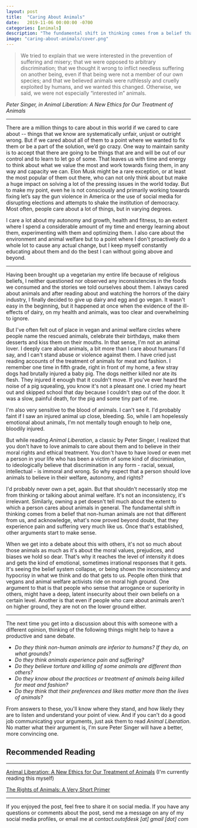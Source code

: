 ```yaml
---
layout: post
title:  "Caring About Animals"
date:   2019-11-06 00:00:00 -0700
categories: [animals]
description: "The fundamental shift in thinking comes from a belief that non-human animals are not that different from us, and acknowledge, what's now proved beyond doubt, that they experience pain and suffering very much like us. Once that's established, other arguments start to make sense."
image: "caring-about-animals/cover.png"
---
```

<blockquote>
We tried to explain that we were interested in the prevention of suffering and misery; that we were opposed to arbitrary discrimination; that we thought it wrong to inflict needless suffering on another being, even if that being were not a member of our own species; and that we believed animals were ruthlessly and cruelly exploited by humans, and we wanted this changed. Otherwise, we said, we were not especially “interested in” animals.
</blockquote>
<cite>Peter Singer, in Animal Liberation: A New Ethics for Our Treatment of Animals</cite>

*****
There are a million things to care about in this world if we cared to care about -- things that we know are systematically unfair, unjust or outright wrong. But if we cared about all of them to a point where we wanted to fix them or be a part of the solution, we’d go crazy. One way to maintain sanity is to accept that there are going to be things that are and will be out of our control and to learn to let go of some. That leaves us with time and energy to think about what we value the most and work towards fixing them, in any way and capacity we can. Elon Musk might be a rare exception, or at least the most popular of them out there, who can not only think about but make a huge impact on solving a lot of the pressing issues in the world today. But to make my point, even he is not consciously and primarily working towards fixing let’s say the gun violence in America or the use of social media for disrupting elections and attempts to shake the institution of democracy. Most often, people care about a lot of things, but in varying degrees.

I care a lot about my autonomy and growth, health and fitness, to an extent where I spend a considerable amount of my time and energy learning about them, experimenting with them and optimizing them. I also care about the environment and animal welfare but to a point where I don't proactively do a whole lot to cause any actual change, but I keep myself constantly educating about them and do the best I can without going above and beyond.

*****

Having been brought up a vegetarian my entire life because of religious beliefs, I neither questioned nor observed any inconsistencies in the foods we consumed and the stories we told ourselves about them. I always cared about animals and after reading about and watching the horrors of the dairy industry, I finally decided to give up dairy and egg and go vegan. It wasn't easy in the beginning, but it happened at once when the evidence of the ill-effects of dairy, on my health and animals, was too clear and overwhelming to ignore.

But I've often felt out of place in vegan and animal welfare circles where people name the rescued animals, celebrate their birthdays, make them desserts and kiss them on their mouths. In that sense, I'm not an animal lover. I deeply care about animals, a bit more than I care about humans I'd say, and I can't stand abuse or violence against them. I have cried just reading accounts of the treatment of animals for meat and fashion. I remember one time in fifth grade, right in front of my home, a few stray dogs had brutally injured a baby pig. The dogs neither killed nor ate its flesh. They injured it enough that it couldn't move. If you've ever heard the noise of a pig squealing, you know it's not a pleasant one. I cried my heart out and skipped school that day because I couldn't step out of the door. It was a slow, painful death, for the pig and some tiny part of me.

I'm also very sensitive to the blood of animals. I can't see it. I'd probably faint if I saw an injured animal up close, bleeding. So, while I am hopelessly emotional about animals, I'm not mentally tough enough to help one, bloodily injured.

But while reading *Animal Liberation*, a classic by Peter Singer, I realized that you don't have to love animals to care about them and to believe in their moral rights and ethical treatment. You don't have to have loved or even met a person in your life who has been a victim of some kind of discrimination, to ideologically believe that discrimination in any form - racial, sexual, intellectual - is immoral and wrong. So why expect that a person should love animals to believe in their welfare, autonomy, and rights?

I'd probably never own a pet, again. But that shouldn't necessarily stop me from thinking or talking about animal welfare. It's not an inconsistency, it's irrelevant. Similarly, owning a pet doesn't tell much about the extent to which a person cares about animals in general. The fundamental shift in thinking comes from a belief that non-human animals are not that different from us, and acknowledge, what's now proved beyond doubt, that they experience pain and suffering very much like us. Once that's established, other arguments start to make sense.

When we get into a debate about this with others, it's not so much about those animals as much as it's about the moral values, prejudices, and biases we hold so dear. That's why it reaches the level of intensity it does and gets the kind of emotional, sometimes irrational responses that it gets. It's seeing the belief system collapse, or being shown the inconsistency and hypocrisy in what we think and do that gets to us. People often think that vegans and animal welfare activists ride on moral high ground. One argument to that is that people who sense that arrogance or superiority in others, might have a deep, latent insecurity about their own beliefs on a certain level. Another is that even if people who care about animals aren't on higher ground, they are not on the lower ground either.

*****

The next time you get into a discussion about this with someone with a different opinion, thinking of the following things might help to have a productive and sane debate.

- *Do they think non-human animals are inferior to humans? If they do, on what grounds?*
- *Do they think animals experience pain and suffering?*
- *Do they believe torture and killing of some animals are different than others?*
- *Do they know about the practices or treatment of animals being killed for meat and fashion?*
- *Do they think that their preferences and likes matter more than the lives of animals?*

From answers to these, you'll know where they stand, and how likely they are to listen and understand your point of view. And if you can't do a good job communicating your arguments, just ask them to read *Animal Liberation*. No matter what their argument is, I'm sure Peter Singer will have a better, more convincing one.

## Recommended Reading
-----

[Animal Liberation: A New Ethics for Our Treatment of Animals](https://www.amazon.com/Animal-Liberation-Definitive-Classic-Movement/dp/0061711306) (I'm currently reading this myself)

[The Rights of Animals: A Very Short Primer](https://chicagounbound.uchicago.edu/law_and_economics/568/)

*****

If you enjoyed the post, feel free to share it on social media. If you have any questions or comments about the post, send me a message on any of my social media profiles, or email me at *contact.outofdesk [at] gmail [dot] com*